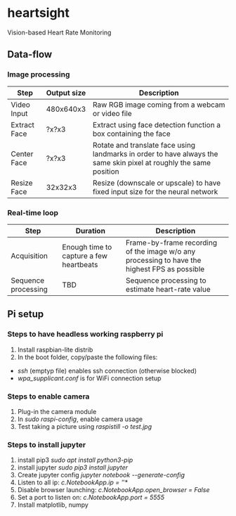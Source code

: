 # heartsight
Vision-based Heart Rate Monitoring

## Data-flow

### Image processing

|Step|Output size|Description|
|----|-----------|-----------|
|Video Input|480x640x3|Raw RGB image coming from a webcam or video file|
|Extract Face|?x?x3|Extract using face detection function a box containing the face|
|Center Face|?x?x3|Rotate and translate face using landmarks in order to have always the same skin pixel at roughly the same position|
|Resize Face|32x32x3|Resize (downscale or upscale) to have fixed input size for the neural network|

### Real-time loop

|Step|Duration|Description|
|----|--------|-----------|
|Acquisition|Enough time to capture a few heartbeats|Frame-by-frame recording of the image w/o any processing to have the highest FPS as possible|
|Sequence processing|TBD|Sequence processing to estimate heart-rate value|

## Pi setup

### Steps to have headless working raspberry pi

1. Install raspbian-lite distrib
2. In the boot folder, copy/paste the following files:

* *ssh* (emptyp file) enables ssh connection (otherwise blocked)
* *wpa_supplicant.conf* is for WiFi connection setup

### Steps to enable camera

1. Plug-in the camera module
2. In *sudo raspi-config*, enable camera usage
3. Test taking a picture using *raspistill -o test.jpg*

### Steps to install jupyter

1. install pip3 *sudo apt install python3-pip*
2. install jupyter *sudo pip3 install jupyter*
3. Create jupyter config *jupyter notebook --generate-config*
4. Listen to all ip: *c.NotebookApp.ip = '*'*
5. Disable browser launching: *c.NotebookApp.open_browser = False*
6. Set a port to listen on: *c.NotebookApp.port = 5555*
7. Install matplotlib, numpy
